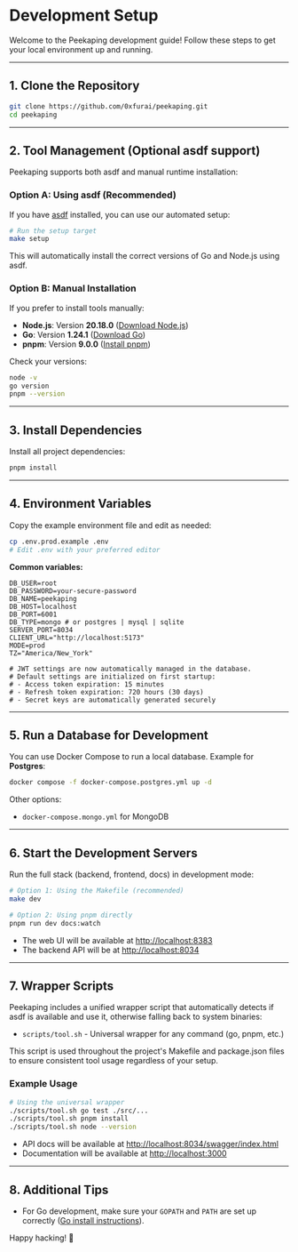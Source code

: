 # Development Setup

Welcome to the Peekaping development guide! Follow these steps to get your local environment up and running.

---

## 1. Clone the Repository

```bash
git clone https://github.com/0xfurai/peekaping.git
cd peekaping
```

---

## 2. Tool Management (Optional asdf support)

Peekaping supports both asdf and manual runtime installation:

### Option A: Using asdf (Recommended)

If you have [asdf](https://asdf-vm.com/) installed, you can use our automated setup:

```bash
# Run the setup target
make setup
```

This will automatically install the correct versions of Go and Node.js using asdf.

### Option B: Manual Installation

If you prefer to install tools manually:

- **Node.js**: Version **20.18.0** ([Download Node.js](https://nodejs.org/en/download/))
- **Go**: Version **1.24.1** ([Download Go](https://go.dev/dl/))
- **pnpm**: Version **9.0.0** ([Install pnpm](https://pnpm.io/installation))

Check your versions:
```bash
node -v
go version
pnpm --version
```

---

## 3. Install Dependencies

Install all project dependencies:

```bash
pnpm install
```

---

## 4. Environment Variables

Copy the example environment file and edit as needed:

```bash
cp .env.prod.example .env
# Edit .env with your preferred editor
```

**Common variables:**

```env
DB_USER=root
DB_PASSWORD=your-secure-password
DB_NAME=peekaping
DB_HOST=localhost
DB_PORT=6001
DB_TYPE=mongo # or postgres | mysql | sqlite
SERVER_PORT=8034
CLIENT_URL="http://localhost:5173"
MODE=prod
TZ="America/New_York"

# JWT settings are now automatically managed in the database.
# Default settings are initialized on first startup:
# - Access token expiration: 15 minutes
# - Refresh token expiration: 720 hours (30 days)
# - Secret keys are automatically generated securely
```

---

## 5. Run a Database for Development

You can use Docker Compose to run a local database. Example for **Postgres**:

```bash
docker compose -f docker-compose.postgres.yml up -d
```

Other options:
- `docker-compose.mongo.yml` for MongoDB

---

## 6. Start the Development Servers

Run the full stack (backend, frontend, docs) in development mode:

```bash
# Option 1: Using the Makefile (recommended)
make dev

# Option 2: Using pnpm directly
pnpm run dev docs:watch
```

- The web UI will be available at [http://localhost:8383](http://localhost:8383)
- The backend API will be at [http://localhost:8034](http://localhost:8034)

---

## 7. Wrapper Scripts

Peekaping includes a unified wrapper script that automatically detects if asdf is available and use it, otherwise falling back to system binaries:

- `scripts/tool.sh` - Universal wrapper for any command (go, pnpm, etc.)

This script is used throughout the project's Makefile and package.json files to ensure consistent tool usage regardless of your setup.

### Example Usage

```bash
# Using the universal wrapper
./scripts/tool.sh go test ./src/...
./scripts/tool.sh pnpm install
./scripts/tool.sh node --version
```

- API docs will be available at [http://localhost:8034/swagger/index.html](http://localhost:8034/swagger/index.html)
- Documentation will be available at [http://localhost:3000](http://localhost:3000)

---

## 8. Additional Tips

- For Go development, make sure your `GOPATH` and `PATH` are set up correctly ([Go install instructions](https://go.dev/doc/install)).

Happy hacking! 🚀
